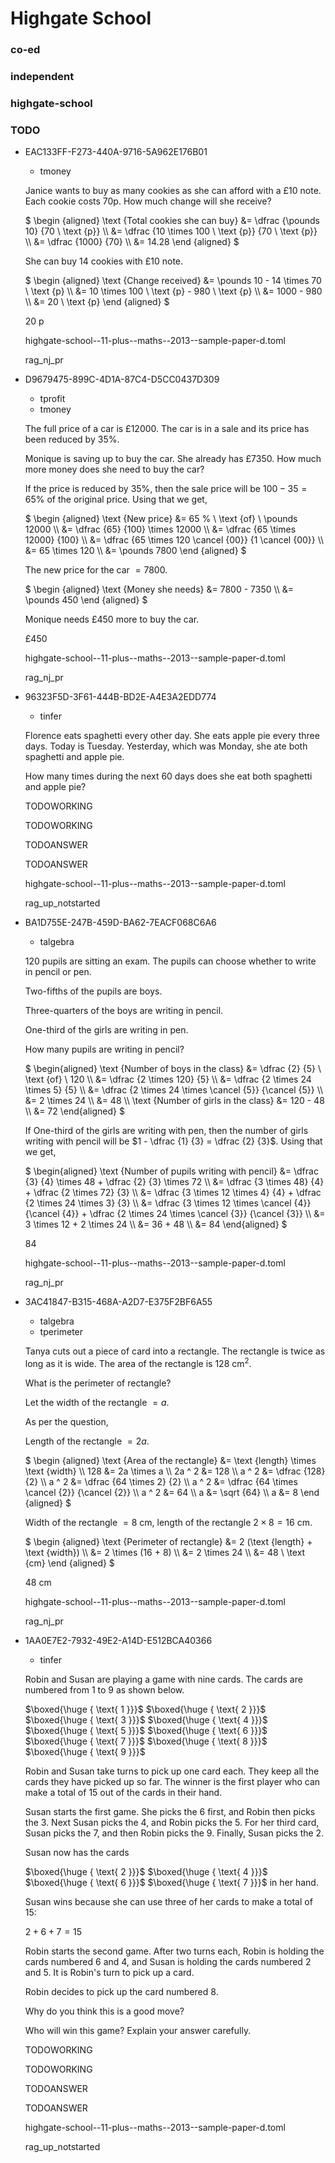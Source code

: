 <div class='paper'>
<h1>Highgate School</h1>
<div class='meta'>
<h3>co-ed</h3>
<h3>independent</h3>
<h3>highgate-school</h3>
<h3></h3>
<h3>TODO</h3>
</div>
<ul class='question TODO'>
<li>
<div class='question_envelope rag_nj_pr question'>
<div class='uuid'>
<p>EAC133FF-F273-440A-9716-5A962E176B01</p>
</div>
<div class='topics'>
<ul>
<li>
tmoney
</li>
</ul>
</div>
<div class='question question'>

Janice wants to buy as many cookies as she can afford with a $\pounds 10$ note. Each cookie costs $70 \text{p}$. 
How much change will she receive? 

</div>
<div class='workings'>
<div class='working'>

$
\begin {aligned}
\text {Total cookies she can buy}   &= \dfrac {\pounds 10} {70 \ \text {p}} \\\\
                                    &= \dfrac {10 \times 100 \ \text {p}} {70 \ \text {p}} \\\\
                                    &= \dfrac {1000} {70} \\\\
                                    &= 14.28
\end {aligned}
$

She can buy $14$ cookies with $\pounds 10$ note.

$
\begin {aligned}
\text {Change received}     &= \pounds 10 - 14 \times 70 \ \text {p} \\\\
                            &= 10 \times 100 \ \text {p} - 980 \ \text {p} \\\\
                            &= 1000 - 980 \\\\
                            &= 20 \ \text {p}
\end {aligned}
$

</div>
</div>
<div class='answers'>
<div class='answer'>

$20 \ \text {p}$

</div>
</div>

<div class='papername'>
<p>highgate-school--11-plus--maths--2013--sample-paper-d.toml</p>
</div>
<div class='rag'>
<p>rag_nj_pr</p>
</div>
</div>
</li>
<li>
<div class='question_envelope rag_nj_pr question'>
<div class='uuid'>
<p>D9679475-899C-4D1A-87C4-D5CC0437D309</p>
</div>
<div class='topics'>
<ul>
<li>
tprofit
</li>
<li>
tmoney
</li>
</ul>
</div>
<div class='question question'>

The full price of a car is $\pounds 12000$. The car is in a sale and its price has been reduced by $35\%$. 

Monique is saving up to buy the car. She already has $\pounds 7350$. How much more money does she need to buy the car? 

</div>
<div class='workings'>
<div class='working'>

If the price is reduced by $35 \%$, then the sale price will be $100 - 35 = 65 \%$ of the original price. Using that we get,

$
\begin {aligned}
\text {New price}   &= 65 \% \ \text {of} \ \pounds 12000 \\\\
                    &= \dfrac {65} {100} \times 12000 \\\\
                    &= \dfrac {65 \times 12000} {100} \\\\
                    &= \dfrac {65 \times 120 \cancel {00}} {1 \cancel {00}} \\\\
                    &= 65 \times 120 \\\\
                    &= \pounds 7800
\end {aligned}
$

The new price for the car $= 7800$.

$
\begin {aligned}
\text {Money she needs}   &= 7800 - 7350 \\\\
                          &= \pounds 450
\end {aligned}
$

Monique needs $\pounds 450$ more to buy the car.

</div>
</div>
<div class='answers'>
<div class='answer'>

$\pounds 450$

</div>
</div>

<div class='papername'>
<p>highgate-school--11-plus--maths--2013--sample-paper-d.toml</p>
</div>
<div class='rag'>
<p>rag_nj_pr</p>
</div>
</div>
</li>
<li>
<div class='question_envelope rag_up_notstarted question'>
<div class='uuid'>
<p>96323F5D-3F61-444B-BD2E-A4E3A2EDD774</p>
</div>
<div class='topics'>
<ul>
<li>
tinfer
</li>
</ul>
</div>
<div class='question question'>

Florence eats spaghetti every other day. She eats apple pie every three days. 
Today is Tuesday. Yesterday, which was Monday, she ate both spaghetti and apple pie.

How many times during the next 60 days does she eat both spaghetti and apple pie? 

</div>
<div class='workings'>
<div class='working'>

TODOWORKING

</div>
<div class='working'>

TODOWORKING

</div>
</div>
<div class='answers'>
<div class='answer'>

TODOANSWER

</div>
<div class='answer'>

TODOANSWER

</div>
</div>

<div class='papername'>
<p>highgate-school--11-plus--maths--2013--sample-paper-d.toml</p>
</div>
<div class='rag'>
<p>rag_up_notstarted</p>
</div>
</div>
</li>
<li>
<div class='question_envelope rag_nj_pr question'>
<div class='uuid'>
<p>BA1D755E-247B-459D-BA62-7EACF068C6A6</p>
</div>
<div class='topics'>
<ul>
<li>
talgebra
</li>
</ul>
</div>
<div class='question question'>

$120$ pupils are sitting an exam. The pupils can choose whether to write in pencil or pen.

Two-fifths of the pupils are boys.

Three-quarters of the boys are writing in pencil.

One-third of the girls are writing in pen.

How many pupils are writing in pencil?

</div>
<div class='workings'>
<div class='working'>

$
\begin{aligned}
\text {Number of boys in the class}             &= \dfrac {2} {5} \ \text {of} \ 120 \\\\
                                                &= \dfrac {2 \times 120} {5} \\\\
                                                &= \dfrac {2 \times 24 \times 5} {5} \\\\
                                                &= \dfrac {2 \times 24 \times \cancel {5}} {\cancel {5}} \\\\
                                                &= 2 \times 24 \\\\
                                                &= 48 \\\\
\text {Number of girls in the class}            &= 120 - 48 \\\\
                                                &= 72
\end{aligned}
$

If One-third of the girls are writing with pen, then the number of girls writing with pencil will be $1 - \dfrac {1} {3} = \dfrac {2} {3}$. Using that we get,

$
\begin{aligned}
\text {Number of pupils writing with pencil}   &= \dfrac {3} {4} \times 48 + \dfrac {2} {3} \times 72 \\\\
                                               &= \dfrac {3 \times 48} {4} + \dfrac {2 \times 72} {3} \\\\
                                               &= \dfrac {3 \times 12 \times 4} {4} + \dfrac {2 \times 24 \times 3} {3} \\\\
                                               &= \dfrac {3 \times 12 \times \cancel {4}} {\cancel {4}} + \dfrac {2 \times 24 \times \cancel {3}} {\cancel {3}} \\\\
                                               &= 3 \times 12 + 2 \times 24 \\\\
                                               &= 36 + 48 \\\\
                                               &= 84
\end{aligned}
$

</div>
</div>
<div class='answers'>
<div class='answer'>

$84$

</div>
</div>

<div class='papername'>
<p>highgate-school--11-plus--maths--2013--sample-paper-d.toml</p>
</div>
<div class='rag'>
<p>rag_nj_pr</p>
</div>
</div>
</li>
<li>
<div class='question_envelope rag_nj_pr question'>
<div class='uuid'>
<p>3AC41847-B315-468A-A2D7-E375F2BF6A55</p>
</div>
<div class='topics'>
<ul>
<li>
talgebra
</li>
<li>
tperimeter
</li>
</ul>
</div>
<div class='question question'>

Tanya cuts out a piece of card into a rectangle. The rectangle is twice as long as it is wide. 
The area of the rectangle is $128 \ \text{cm}^2$.

What is the perimeter of rectangle?

</div>
<div class='workings'>
<div class='working'>

Let the width of the rectangle $= a$.

As per the question, 

Length of the rectangle $= 2a$. 

$
\begin {aligned}
\text {Area of the rectangle}   &= \text {length} \times \text {width} \\\\
128                             &= 2a \times a \\\\
2a ^ 2                          &= 128 \\\\
a ^ 2                           &= \dfrac {128} {2} \\\\
a ^ 2                           &= \dfrac {64 \times 2} {2} \\\\
a ^ 2                           &= \dfrac {64 \times \cancel {2}} {\cancel {2}} \\\\
a ^ 2                           &= 64 \\\\
a                               &= \sqrt {64} \\\\
a                               &= 8
\end {aligned}
$

Width of the rectangle $= 8 \ \text {cm}$, length of the rectangle $2 \times 8 = 16 \ \text {cm}$.

$
\begin {aligned}
\text {Perimeter of rectangle}  &= 2 (\text {length} + \text {width}) \\\\
                                &= 2 \times (16 + 8) \\\\
                                &= 2 \times 24 \\\\
                                &= 48 \ \text {cm}
\end {aligned}
$ 

</div>
</div>
<div class='answers'>
<div class='answer'>

$48 \ \text {cm}$

</div>
</div>

<div class='papername'>
<p>highgate-school--11-plus--maths--2013--sample-paper-d.toml</p>
</div>
<div class='rag'>
<p>rag_nj_pr</p>
</div>
</div>
</li>
<li>
<div class='question_envelope rag_up_notstarted question'>
<div class='uuid'>
<p>1AA0E7E2-7932-49E2-A14D-E512BCA40366</p>
</div>
<div class='topics'>
<ul>
<li>
tinfer
</li>
</ul>
</div>
<div class='question question'>

Robin and Susan are playing a game with nine cards. The cards are numbered from $1$ to $9$ as shown below.

$\boxed{\huge { \text{ 1 }}}$
$\boxed{\huge { \text{ 2 }}}$
$\boxed{\huge { \text{ 3 }}}$
$\boxed{\huge { \text{ 4 }}}$
$\boxed{\huge { \text{ 5 }}}$
$\boxed{\huge { \text{ 6 }}}$
$\boxed{\huge { \text{ 7 }}}$
$\boxed{\huge { \text{ 8 }}}$
$\boxed{\huge { \text{ 9 }}}$

Robin and Susan take turns to pick up one card each. They keep all the cards they have picked up so far. 
The winner is the first player who can make a total of $15$ out of the cards in their hand.

Susan starts the first game. She picks the $6$ first, and Robin then picks the $3$. Next Susan picks the $4$, 
and Robin picks the $5$. For her third card, Susan picks the $7$, and then Robin picks the $9$. Finally, Susan picks the $2$.

Susan now has the cards  

$\boxed{\huge { \text{ 2 }}}$
$\boxed{\huge { \text{ 4 }}}$
$\boxed{\huge { \text{ 6 }}}$
$\boxed{\huge { \text{ 7 }}}$
in her hand.

Susan wins because she can use three of her cards to make a total of $15$:

$2 + 6 + 7 = 15$

Robin starts the second game. After two turns each, Robin is holding the cards numbered $6$ and $4$, 
and Susan is holding the cards numbered $2$ and $5$. It is Robin's turn to pick up a card.

Robin decides to pick up the card numbered $8$.

Why do you think this is a good move?

Who will win this game? Explain your answer carefully.


</div>
<div class='workings'>
<div class='working'>

TODOWORKING

</div>
<div class='working'>

TODOWORKING

</div>
</div>
<div class='answers'>
<div class='answer'>

TODOANSWER

</div>
<div class='answer'>

TODOANSWER

</div>
</div>

<div class='papername'>
<p>highgate-school--11-plus--maths--2013--sample-paper-d.toml</p>
</div>
<div class='rag'>
<p>rag_up_notstarted</p>
</div>
</div>
</li>
</ul>
</div>
